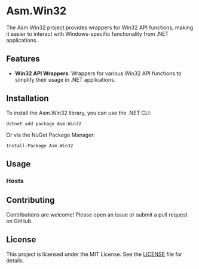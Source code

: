 # Asm.Win32

The Asm.Win32 project provides wrappers for Win32 API functions, making it easier to interact with Windows-specific functionality from .NET applications.

## Features

- **Win32 API Wrappers**: Wrappers for various Win32 API functions to simplify their usage in .NET applications.

## Installation

To install the Asm.Win32 library, you can use the .NET CLI:

`dotnet add package Asm.Win32`

Or via the NuGet Package Manager:

`Install-Package Asm.Win32`

## Usage

### Hosts




## Contributing

Contributions are welcome! Please open an issue or submit a pull request on GitHub.

## License

This project is licensed under the MIT License. See the [LICENSE](LICENSE) file for details.
